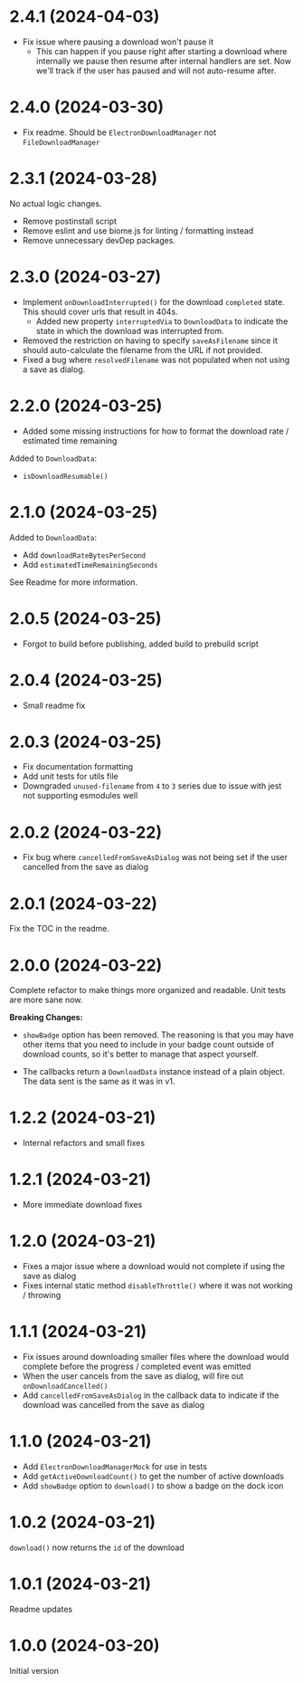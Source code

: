 # 2.4.1 (2024-04-03)

- Fix issue where pausing a download won't pause it
  * This can happen if you pause right after starting a download where internally we pause then resume after 
  internal handlers are set. Now we'll track if the user has paused and will not auto-resume after.

# 2.4.0 (2024-03-30)

- Fix readme. Should be `ElectronDownloadManager`
not `FileDownloadManager`

# 2.3.1 (2024-03-28)

No actual logic changes.

- Remove postinstall script
- Remove eslint and use biome.js for linting / formatting instead
- Remove unnecessary devDep packages.

# 2.3.0 (2024-03-27)

- Implement `onDownloadInterrupted()` for the download `completed` state. This should cover urls that result in 404s. 
  * Added new property `interruptedVia` to `DownloadData` to indicate the state in which the download was interrupted from.
- Removed the restriction on having to specify `saveAsFilename` since it should auto-calculate the filename from the URL if not provided.
- Fixed a bug where `resolvedFilename` was not populated when not using a save as dialog.

# 2.2.0 (2024-03-25)

- Added some missing instructions for how to format the download rate / estimated time remaining

Added to `DownloadData`:

- `isDownloadResumable()`

# 2.1.0 (2024-03-25)

Added to `DownloadData`:

- Add `downloadRateBytesPerSecond`
- Add `estimatedTimeRemainingSeconds`

See Readme for more information.

# 2.0.5 (2024-03-25)

- Forgot to build before publishing, added build to prebuild script

# 2.0.4 (2024-03-25)

- Small readme fix

# 2.0.3 (2024-03-25)

- Fix documentation formatting
- Add unit tests for utils file
- Downgraded `unused-filename` from `4` to `3` series due to issue with jest not supporting esmodules well

# 2.0.2 (2024-03-22)

- Fix bug where `cancelledFromSaveAsDialog` was not being set if the user cancelled from the save as dialog

# 2.0.1 (2024-03-22)

Fix the TOC in the readme.

# 2.0.0 (2024-03-22)

Complete refactor to make things more organized and readable. Unit tests are more
sane now.

**Breaking Changes:**

- `showBadge` option has been removed. The reasoning is that you may have other items that you need to include in your badge count outside of download counts, so it's better to manage that aspect yourself.

- The callbacks return a `DownloadData` instance instead of a plain object. The data sent is the same as it was in v1.

# 1.2.2 (2024-03-21)

- Internal refactors and small fixes

# 1.2.1 (2024-03-21)

- More immediate download fixes

# 1.2.0 (2024-03-21)

- Fixes a major issue where a download would not complete if using the save as dialog
- Fixes internal static method `disableThrottle()` where it was not working / throwing

# 1.1.1 (2024-03-21)

- Fix issues around downloading smaller files where the download would complete before the progress / completed event was emitted
- When the user cancels from the save as dialog, will fire out `onDownloadCancelled()` 
- Add `cancelledFromSaveAsDialog` in the callback data to indicate if the download was cancelled from the save as dialog

# 1.1.0 (2024-03-21)

- Add `ElectronDownloadManagerMock` for use in tests
- Add `getActiveDownloadCount()` to get the number of active downloads
- Add `showBadge` option to `download()` to show a badge on the dock icon

# 1.0.2 (2024-03-21)

`download()` now returns the `id` of the download

# 1.0.1 (2024-03-21)

Readme updates

# 1.0.0 (2024-03-20)

Initial version
